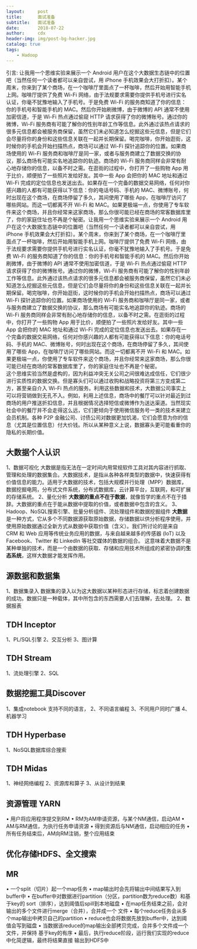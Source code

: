 ```yaml
---
layout:     post
title:      面试准备
subtitle:   面试准备
date:       2018-07-22
author:     cdx
header-img: img/post-bg-hacker.jpg
catalog: true
tags:
    - Hadoop
---
```

引言:
让我用一个思维实验来展示一个 Android 用户在这个大数据生态链中的位置吧（当然任何一个读者都可以亲自尝试，用 iPhone 手机效果会大打折扣）。某个周末，你来到了某个商场，在一个咖啡厅里面点了一杯咖啡，然后开始用智能手机上网。咖啡厅提供了免费 Wi-Fi 网络，由于法规要求需要你提供手机号进行实名认证，你毫不犹豫地输入了手机号。于是免费 Wi-Fi 的服务商知道了你的信息：你的手机号和智能手机的 MAC。然后你开始刷微博，由于微博的 API 通常不使用加密信道，于是 Wi-Fi 热点通过偷窥 HTTP 请求获得了你的微博账号。通过你的微博，Wi-Fi 服务商有可能了解你的性别年龄工作等信息。此外通过该热点请求的很多元信息都会被服务商保留，虽然它们未必知道怎么挖掘这些元信息，但是它们会尽量将你的身份和这些信息关联在一起并长期保留。喝完咖啡，你开始逛街，这时候你的手机会开始扫描热点，商场可以通过 Wi-Fi 探针追踪你的位置。如果商场使用的 Wi-Fi 服务商和咖啡厅是同一家，或者与服务商建立了数据交换的协议，那么商场有可能实名地追踪你的轨迹。商场的 Wi-Fi 服务商同样会非常有耐心地存储你的信息，以备不时之需。在逛街的过程中，你打开了一些购物 App 用于比价，顺便拍了一些照片发给好友。其中一些 App 会把你的 MAC 地址和通过 Wi-Fi 完成的定位信息也发送出去。如果存在一个完备的数据交易网络，任何对你感兴趣的人都有可能获得以下信息：你的电话号码、手机的 MAC、微博账号，何时出现在这个商场，在商场停留了多久，其间使用了哪些 App，在咖啡厅访问了哪些网站。而这一切都离不开 Wi-Fi 和 MAC。如果更极端一点，你使用了专车软件来这个商场，并且你经常来这家商场，那么你很可能已经在商场的常客数据库里了，你的家庭住址也不再是个秘密。让我用一个思维实验来展示一个 Android 用户在这个大数据生态链中的位置吧（当然任何一个读者都可以亲自尝试，用 iPhone 手机效果会大打折扣）。某个周末，你来到了某个商场，在一个咖啡厅里面点了一杯咖啡，然后开始用智能手机上网。咖啡厅提供了免费 Wi-Fi 网络，由于法规要求需要你提供手机号进行实名认证，你毫不犹豫地输入了手机号。于是免费 Wi-Fi 的服务商知道了你的信息：你的手机号和智能手机的 MAC。然后你开始刷微博，由于微博的 API 通常不使用加密信道，于是 Wi-Fi 热点通过偷窥 HTTP 请求获得了你的微博账号。通过你的微博，Wi-Fi 服务商有可能了解你的性别年龄工作等信息。此外通过该热点请求的很多元信息都会被服务商保留，虽然它们未必知道怎么挖掘这些元信息，但是它们会尽量将你的身份和这些信息关联在一起并长期保留。喝完咖啡，你开始逛街，这时候你的手机会开始扫描热点，商场可以通过 Wi-Fi 探针追踪你的位置。如果商场使用的 Wi-Fi 服务商和咖啡厅是同一家，或者与服务商建立了数据交换的协议，那么商场有可能实名地追踪你的轨迹。商场的 Wi-Fi 服务商同样会非常有耐心地存储你的信息，以备不时之需。在逛街的过程中，你打开了一些购物 App 用于比价，顺便拍了一些照片发给好友。其中一些 App 会把你的 MAC 地址和通过 Wi-Fi 完成的定位信息也发送出去。如果存在一个完备的数据交易网络，任何对你感兴趣的人都有可能获得以下信息：你的电话号码、手机的 MAC、微博账号，何时出现在这个商场，在商场停留了多久，其间使用了哪些 App，在咖啡厅访问了哪些网站。而这一切都离不开 Wi-Fi 和 MAC。如果更极端一点，你使用了专车软件来这个商场，并且你经常来这家商场，那么你很可能已经在商场的常客数据库里了，你的家庭住址也不再是个秘密。<br>
这个思维实验当然是虚构的，因为利益冲突无关公司之间很难达成信任，它们很少进行实质性的数据交换。但是寡头们可以通过收购和战略投资将第三方变成第二方，甚至亲自介入 Wi-Fi 热点的服务。利用这些数据和技术，大数据公司事实上可以将营销做到无孔不入。例如，利用上述信息，商场中的餐厅可以针对最近到过商场的用户推送折扣信息，并且根据情况选择短信或微博作为送达渠道。当然现实社会中的餐厅并不会走得这么远，它们更倾向于使用微信服务号一类的技术来建立会员机制。各种 P2P 金融公司、讨债公司对数据更加饥渴，它们会愿意为你的信息（尤其是位置信息）付大价钱。所以从某种意义上说，数据寡头更可能看重你的隐私的长期价值。<br>
## 大数据个人认识
1、数据可视化
大数据是指无法在一定时间内用常规软件工具对其内容进行抓取、管理和处理的数据集合。大数据技术，是指从各种各样类型的数据中，快速获得有价值信息的能力。适用于大数据的技术，包括大规模并行处理（MPP）数据库，数据挖掘电网，分布式文件系统，分布式数据库，云计算平台，互联网，和可扩展的存储系统。
2、量化分析
**大数据的重点不在于数据**，就像哲学的重点不在于措辞。大数据的重点在于能从数据中提取的价值，或者数据中包含的含义。
3、Hadoop、NoSQL搜索引擎、批量分析组件、流处理组件和数据挖掘组件
**大数据**是一种方式，它从多个不同数据源获取原始数据，存储数据以供分析程序使用，并使用原始数据通过全新方式从数据中获取价值（含义）。我们所讨论的是来自 CRM 和 Web 应用等传统业务应用的数据，与来自越来越多的传感器 (IoT) 以及 Facebook、Twitter 和 LinkedIn 等社交媒体的数据的组合。
这意味着大数据不是某种单独的技术，而是一个由数据的获取、存储和应用技术所组成的紧密协调的**生态系统**，这样大数据才能发挥作用。
## 源数据和数据集
1、数据集录入
数据集的录入以为这大数据以某种形态进行存储，标志着创建数据的成功。数据只是一种载体，其中所包含的东西需要人们去理解，去处理。
2、数据报表
## TDH Inceptor
1、PL/SQL引擎
2、交互分析
3、图计算
## TDH Stream
1、流处理引擎
2、SQL
## 数据挖掘工具Discover
1、集成notebook
支持不同的语言，
2、不同语言编程
3、不同用户同时广播
4、机器学习
## TDH Hyperbase
1、NoSQL数据库综合搜索
## TDH Midas
1、神经网络编程
2、资源库和算子
3、从设计到结果
## 资源管理 YARN
• 用户将应用程序提交到RM 
• RM为AM申请资源，与某个NM通信，启动AM 
• AM与RM通信，为执行任务申请资源 
• 得到资源后与NM通信，启动相应的任务
• 所有任务结束后，AM向RM注销，整个应用结束
## 优化存储HDFS、全文搜索
## MR
• 一个split（切片）起一个map任务 • map输出时会先将输出中间结果写入到buffer中 
• 在buffer中对数据进行partition（分区，partition数为reduce数）和基于key的 sort（排序），达到阈值后spill到本地磁盘 
• 在map任务结束之前，会对输出的多个文件进行merge（合并），合并成一个 文件 • 每个reduce任务会从多个map输出中拷贝自己的partition 
• reduce也会将数据先放到buffer中，达到阈值会写到磁盘 
• 当数据该reduce的map输出全部拷贝完成，合并多个文件成一个文件，并保持 基于key的有序 
• 最后，执行reduce阶段，运行我们实现的reduce中化简逻辑，最终将结果直接 输出到HDFS中